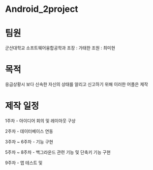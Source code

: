 # Android_2project

# 팀원
군산대학교 소프트웨어융합공학과
조장 : 가태한
조원 : 최미현

# 목적
응급상황시 보다 신속한 자신의 상태를 알리고 신고하기 위해 이러한 어플은 제작

# 제작 일정
 1주차 - 아이디어 회의 및 레이아웃 구상

 2주차 - 데이터베이스 연동

 3주차 ~ 6주차 - 기능 구현
 
 5주차 ~ 8주차 - 백그라운드 관련 기능 및 단축키 기능 구현
 
 9주차 - 앱 테스트 및 
